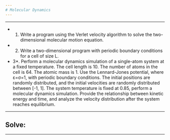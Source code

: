 ```yaml
---
# Molecular Dynamics
---
```

---
- 1. Write a program using the Verlet velocity algorithm to solve the two-dimensional molecular motion equation.
- 2. Write a two-dimensional program with periodic boundary conditions for a cell of size L.
- 3*. Perform a molecular dynamics simulation of a single-atom system at a fixed temperature. The cell length is 10. The number of atoms in the cell is 64. The atomic mass is 1. Use the Lennard-Jones potential, where ε=σ=1, with periodic boundary conditions. The initial positions are randomly distributed, and the initial velocities are randomly distributed between [-1, 1]. The system temperature is fixed at 0.85, perform a molecular dynamics simulation. Provide the relationship between kinetic energy and time, and analyze the velocity distribution after the system reaches equilibrium.
 ---

## Solve:
---
